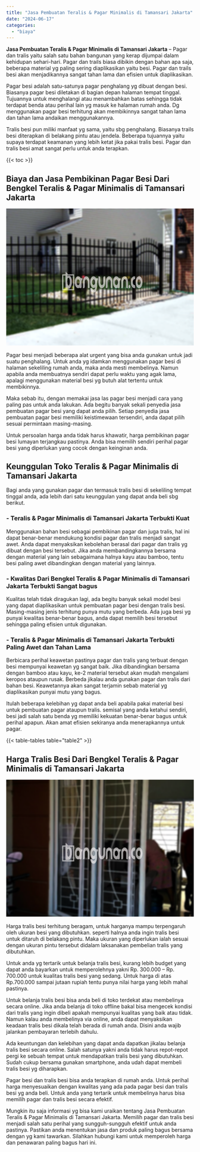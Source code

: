```yaml
---
title: "Jasa Pembuatan Teralis & Pagar Minimalis di Tamansari Jakarta"
date: "2024-06-17"
categories: 
  - "biaya"
---
```


**Jasa Pembuatan Teralis & Pagar Minimalis di Tamansari Jakarta** – Pagar dan tralis yaitu salah satu bahan bangunan yang kerap dijumpai dalam kehidupan sehari-hari. Pagar dan trails biasa dibikin dengan bahan apa saja, beberapa material yg paling sering diaplikasikan yaitu besi. Pagar dan trails besi akan menjadikannya sangat tahan lama dan efisien untuk diaplikasikan.

Pagar besi adalah satu-satunya pagar penghalang yg dibuat dengan besi. Biasanya pagar besi diletakan di bagian depan halaman tempat tinggal. Tujuannya untuk menghalangi atau menambahkan batas sehingga tidak terdapat benda atau perihal lain yg masuk ke halaman rumah anda. Dg menggunakan pagar besi terhitung akan membikinnya sangat tahan lama dan tahan lama andaikan menggunakannya.

Tralis besi pun miliki manfaat yg sama, yaitu sbg penghalang. Biasanya trails besi diterapkan di belakang pintu atau jendela. Beberapa tujuannya yaitu supaya terdapat keamanan yang lebih ketat jika pakai tralis besi. Pagar dan tralis besi amat sangat perlu untuk anda terapkan.

{{< toc >}}

## Biaya dan Jasa Pembikinan Pagar Besi Dari Bengkel Teralis & Pagar Minimalis di Tamansari Jakarta

![Jasa Pembuatan Teralis & Pagar Minimalis di Tamansari Jakarta](/images/pagar-minimalis-murah-67.png)

Pagar besi menjadi beberapa alat urgent yang bisa anda gunakan untuk jadi suatu penghalang. Untuk anda yg idamkan menggunakan pagar besi di halaman sekeliling rumah anda, maka anda mesti membelinya. Namun apabila anda membuatnya sendiri dapat perlu waktu yang agak lama, apalagi menggunakan material besi yg butuh alat tertentu untuk membikinnya.

Maka sebab itu, dengan memakai jasa las pagar besi menjadi cara yang paling pas untuk anda lakukan. Ada begitu banyak sekali penyedia jasa pembuatan pagar besi yang dapat anda pilih. Setiap penyedia jasa pembuatan pagar besi memiliki keistimewaan tersendiri, anda dapat pilih sesuai permintaan masing-masing.

Untuk persoalan harga anda tidak harus khawatir, harga pembikinan pagar besi lumayan terjangkau pastinya. Anda bisa memilih sendiri perihal pagar besi yang diperlukan yang cocok dengan keinginan anda.

## Keunggulan Toko Teralis & Pagar Minimalis di Tamansari Jakarta

Bagi anda yang gunakan pagar dan termasuk tralis besi di sekeliling tempat tinggal anda, ada lebih dari satu keunggulan yang dapat anda beli sbg berikut.

### \- Teralis & Pagar Minimalis di Tamansari Jakarta Terbukti Kuat

Menggunakan bahan besi sebagai pembikinan pagar dan juga tralis, hal ini dapat benar-benar mendukung kondisi pagar dan tralis menjadi sangat awet. Anda dapat menyaksikan kebolehan berasal dari pagar dan tralis yg dibuat dengan besi tersebut. Jika anda membandingkannya bersama dengan material yang lain sebagaimana halnya kayu atau bamboo, tentu besi paling awet dibandingkan dengan material yang lainnya.

### \- Kwalitas Dari Bengkel Teralis & Pagar Minimalis di Tamansari Jakarta Terbukti Sangat bagus

Kualitas telah tidak diragukan lagi, ada begitu banyak sekali model besi yang dapat diaplikasikan untuk pembuatan pagar besi dengan tralis besi. Masing-masing jenis terhitung punya mutu yang berbeda. Ada juga besi yg punyai kwalitas benar-benar bagus, anda dapat memilih besi tersebut sehingga paling efisien untuk digunakan.

### \- Teralis & Pagar Minimalis di Tamansari Jakarta Terbukti Paling Awet dan Tahan Lama

Berbicara perihal keawetan pastinya pagar dan tralis yang terbuat dengan besi mempunyai keawetan yg sangat baik. Jika dibandingkan bersama dengan bamboo atau kayu, ke-2 material tersebut akan mudah mengalami keropos ataupun rusak. Berbeda jikalau anda gunakan pagar dan tralis dari bahan besi. Keawetannya akan sangat terjamin sebab material yg diaplikasikan punyai mutu yang bagus.

Itulah beberapa kelebihan yg dapat anda beli apabila pakai material besi untuk pembuatan pagar ataupun tralis. semisal yang anda ketahui sendiri, besi jadi salah satu benda yg memiliki kekuatan benar-benar bagus untuk perihal apapun. Akan amat efisien sekiranya anda menerapkannya untuk pagar.

{{< table-tables table="table2" >}}

## Harga Tralis Besi Dari Bengkel Teralis & Pagar Minimalis di Tamansari Jakarta

![Jasa Pembuatan Teralis & Pagar Minimalis di Tamansari Jakarta](/images/teralis-minimalis-murah-33.png)

Harga tralis besi terhitung beragam, untuk harganya mampu terpengaruh oleh ukuran besi yang dibutuhkan. seperti halnya anda ingin tralis besi untuk ditaruh di belakang pintu. Maka ukuran yang diperlukan ialah sesuai dengan ukuran pintu tersebut didalam laksanakan pembelian tralis yang dibutuhkan.

Untuk anda yg tertarik untuk belanja tralis besi, kurang lebih budget yang dapat anda bayarkan untuk memperolehnya yakni Rp. 300.000 – Rp. 700.000 untuk kualitas tralis besi yang sedang. Untuk harga di atas Rp.700.000 sampai jutaan rupiah tentu punya nilai harga yang lebih mahal pastinya.

Untuk belanja tralis besi bisa anda beli di toko terdekat atau membelinya secara online. Jika anda belanja di toko offline bakal bisa mengecek kondisi dari tralis yang ingin dibeli apakah mempunyai kualitas yang baik atau tidak. Namun kalau anda membelinya via online, anda dapat menyaksikan keadaan tralis besi dikala telah berada di rumah anda. Disini anda wajib jalankan pembayaran terlebih dahulu.

Ada keuntungan dan kelebihan yang dapat anda dapatkan jikalau belanja tralis besi secara online. Salah satunya yakni anda tidak harus repot-repot pergi ke sebuah tempat untuk mendapatkan tralis besi yang dibutuhkan. Sudah cukup bersama gunakan smartphone, anda udah dapat membeli tralis besi yg diharapkan.

Pagar besi dan tralis besi bisa anda terapkan di rumah anda. Untuk perihal harga menyesuaikan dengan kwalitas yang ada pada pagar besi dan tralis besi yg anda beli. Untuk anda yang tertarik untuk membelinya harus bisa memilih pagar dan tralis besi secara efektif.

Mungkin itu saja informasi yg bisa kami uraikan tentang Jasa Pembuatan Teralis & Pagar Minimalis di Tamansari Jakarta. Memilih pagar dan tralis besi menjadi salah satu perihal yang sungguh-sungguh efektif untuk anda pastinya. Pastikan anda menentukan jasa dan produk paling bagus bersama dengan yg kami tawarkan. Silahkan hubungi kami untuk memperoleh harga dan penawaran paling bagus hari ini.
